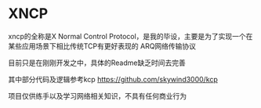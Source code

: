 # XNCP

     
xncp的全称是X Normal Control Protocol，是我的毕设，主要是为了实现一个在某些应用场景下相比传统TCP有更好表现的
ARQ网络传输协议

目前只是在刚刚开发之中，具体的Readme缺乏时间去完善

其中部分代码及逻辑参考kcp https://github.com/skywind3000/kcp

项目仅供练手以及学习网络相关知识，不具有任何商业行为
